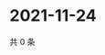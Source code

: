 # 2021-11-24

共 0 条

<!-- BEGIN WEIBO -->
<!-- 最后更新时间 Wed Nov 24 2021 14:17:48 GMT+0800 (China Standard Time) -->

<!-- END WEIBO -->
